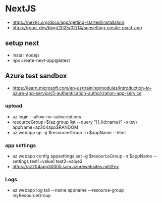 # NextJS

* <https://nextjs.org/docs/app/getting-started/installation>
* <https://react.dev/blog/2025/02/14/sunsetting-create-react-app>

## setup next

* Install nodejs
* npx create-next-app@latest

## Azure test sandbox

* <https://learn.microsoft.com/en-us/training/modules/introduction-to-azure-app-service/5-authentication-authorization-app-service>

### upload

* az login --allow-no-subscriptions
* resourceGroup=$(az group list --query "[].{id:name}" -o tsv)
  appName=az204app$RANDOM
* az webapp up -g $resourceGroup -n $appName --html

### app settings

* az webapp config appsettings set -g $resourceGroup -n $appName --settings test1=value1 test2=value2
* <https://az204app30005.scm.azurewebsites.net/Env>

### Logs

* az webapp log tail --name appname --resource-group myResourceGroup
